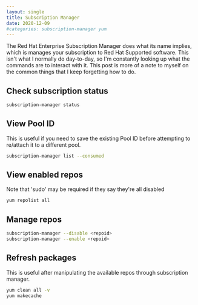 ```yaml
---
layout: single
title: Subscription Manager
date: 2020-12-09
#categories: subscription-manager yum
---
```



The Red Hat Enterprise Subscription Manager does what its name implies, which is manages your subscription to Red Hat Supported software.  This isn't what I normally do day-to-day, so I'm constantly looking up what the commands are to interact with it.  This post is more of a note to myself on the common things that I keep forgetting how to do.


## Check subscription status
```bash
subscription-manager status
```

## View Pool ID
This is useful if you need to save the existing Pool ID before attempting to re/attach it to a different pool.

```bash
subscription-manager list --consumed
```

## View enabled repos
Note that 'sudo' may be required if they say they're all disabled
```bash
yum repolist all
```

## Manage repos
```bash
subscription-manager --disable <repoid>
subscription-manager --enable <repoid>
```

## Refresh packages
This is useful after manipulating the available repos through subscription manager.
```bash
yum clean all -v
yum makecache
```
